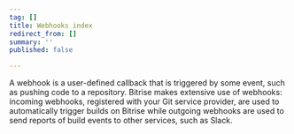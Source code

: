 ```yaml
---
tag: []
title: Webhooks index
redirect_from: []
summary: ''
published: false

---
```

A webhook is a user-defined callback that is triggered by some event, such as pushing code to a repository. Bitrise makes extensive use of webhooks: incoming webhooks, registered with your Git service provider, are used to automatically trigger builds on Bitrise while outgoing webhooks are used to send reports of build events to other services, such as Slack. 